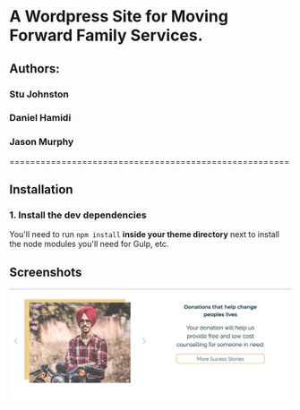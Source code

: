 # A Wordpress Site for Moving Forward Family Services.

## Authors: 
### Stu Johnston
### Daniel Hamidi
### Jason Murphy
======================================================

## Installation

### 1. Install the dev dependencies

You'll need to run `npm install` **inside your theme directory** next to install the node modules you'll need for Gulp, etc.

## Screenshots


![homepage](https://github.com/redacademy/mffs-spring-2018/blob/master/themes/mffs-theme/assets/readme_mffs_screenshots/Desktop-home.png "Mobile Homepage")

